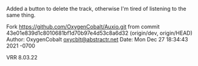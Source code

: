 Added a button to delete the track, otherwise I'm tired of listening to the same thing.

Fork https://github.com/OxygenCobalt/Auxio.git from
commit 43e01e839d1c8010681bf1d70b97e4d53c8a6d32 (origin/dev, origin/HEAD)
Author: OxygenCobalt <oxycblt@abstractr.net>
Date:   Mon Dec 27 18:34:43 2021 -0700

VRR 8.03.22
